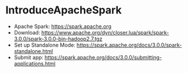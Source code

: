 # IntroduceApacheSpark

* Apache Spark: https://spark.apache.org
* Download: https://www.apache.org/dyn/closer.lua/spark/spark-3.0.0/spark-3.0.0-bin-hadoop2.7.tgz
* Set up Standalone Mode: https://spark.apache.org/docs/3.0.0/spark-standalone.html
* Submit app: https://spark.apache.org/docs/3.0.0/submitting-applications.html
